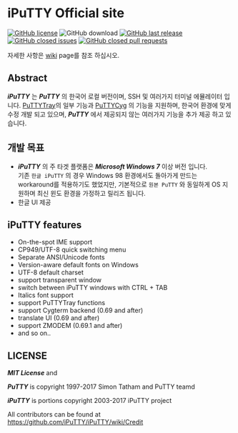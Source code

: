 iPuTTY Official site
==
[![GitHub license](https://img.shields.io/badge/License-MIT-blue.svg)](https://github.com/iPuTTY/iPuTTY/blob/master/LICENCE)
![GitHub download](https://img.shields.io/github/downloads/iPuTTY/iPuTTY/total.svg)
[![GitHub last release](https://img.shields.io/github/release/iPuTTY/iPuTTY.svg)](https://github.com/iPuTTY/iPuTTY/releases)
[![GitHub closed issues](https://img.shields.io/github/issues-closed-raw/iPuTTY/iPuTTY.svg)](https://github.com/iPuTTY/iPuTTY/issues?q=is%3Aissue+is%3Aclosed)
[![GitHub closed pull requests](https://img.shields.io/github/issues-pr-closed-raw/iPuTTY/iPuTTY.svg)](https://github.com/iPuTTY/iPuTTY/pulls?q=is%3Apr+is%3Aclosed)

자세한 사항은 [wiki](https://github.com/iPuTTY/iPuTTY/wiki) page를 참조 하십시오.

## Abstract

***iPuTTY*** 는 ***PuTTY*** 의 한국어 로컬 버전이며, SSH 및 여러가지 터미널 에뮬레이터 입니다. [PuTTYTray](https://puttytray.goeswhere.com/)의 일부 기능과 [PuTTYCyg](https://code.google.com/archive/p/puttycyg/)
 의 기능을 지원하며, 한국어 환경에 맞게 수정 개발 되고 있으며, ***PuTTY*** 에서 제공되지 않는 여러가지 기능을 추가 제공 하고 있습니다.

## 개발 목표

* ***iPuTTY*** 의 주 타겟 플랫폼은 ***Microsoft Windows 7*** 이상 버전 입니다.  
  기존 ```한글 iPuTTY``` 의 경우 Windows 98 환경에서도 돌아가게 만드는 workaround를 적용하기도 했었지만, 기본적으로 ```원본 PuTTY``` 와 동일하게 OS 지원하며 최신 윈도 환경을 가정하고 릴리즈 됩니다.
* 한글 UI 제공

## iPuTTY features

* On-the-spot IME support
* CP949/UTF-8 quick switching menu
* Separate ANSI/Unicode fonts
* Version-aware default fonts on Windows
* UTF-8 default charset
* support transparent window
* switch between iPuTTY windows with CTRL + TAB
* Italics font support
* support PuTTYTray functions
* support Cygterm backend (0.69 and after)
* translate UI (0.69 and after)
* support ZMODEM (0.69.1 and after)
* and so on..

## LICENSE

***MIT License*** and

***PuTTY*** is copyright 1997-2017 Simon Tatham and PuTTY teamd

***iPuTTY*** is portions copyright 2003-2017 iPuTTY project

All contributors can be found at https://github.com/iPuTTY/iPuTTY/wiki/Credit
